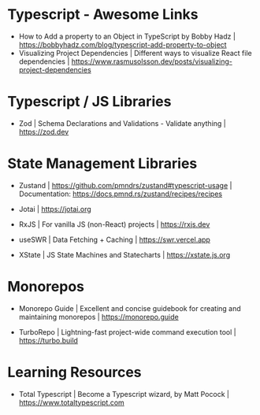 # Typescript - Awesome Links

- How to Add a property to an Object in TypeScript by Bobby Hadz |  https://bobbyhadz.com/blog/typescript-add-property-to-object
- Visualizing Project Dependencies | Different ways to visualize React file dependencies | https://www.rasmusolsson.dev/posts/visualizing-project-dependencies

# Typescript / JS Libraries

- Zod | Schema Declarations and Validations - Validate anything | https://zod.dev

# State Management Libraries

- Zustand | https://github.com/pmndrs/zustand#typescript-usage | Documentation: https://docs.pmnd.rs/zustand/recipes/recipes

- Jotai | https://jotai.org

- RxJS | For vanilla JS (non-React) projects | https://rxjs.dev

- useSWR | Data Fetching + Caching | https://swr.vercel.app

- XState | JS State Machines and Statecharts | https://xstate.js.org

# Monorepos

- Monorepo Guide | Excellent and concise guidebook for creating and maintaining monorepos | https://monorepo.guide

- TurboRepo | Lightning-fast project-wide command execution tool | https://turbo.build

# Learning Resources
- Total Typescript | Become a Typescript wizard, by Matt Pocock | https://www.totaltypescript.com
